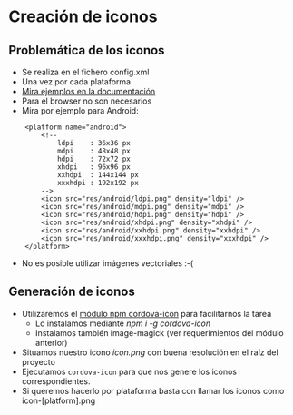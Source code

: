 # Creación de iconos

## Problemática de los iconos
- Se realiza en el fichero config.xml
- Una vez por cada plataforma
- [Mira ejemplos en la documentación](https://cordova.apache.org/docs/en/latest/config_ref/images.html)
- Para el browser no son necesarios
- Mira por ejemplo para Android:
```
    <platform name="android">
        <!--
            ldpi    : 36x36 px
            mdpi    : 48x48 px
            hdpi    : 72x72 px
            xhdpi   : 96x96 px
            xxhdpi  : 144x144 px
            xxxhdpi : 192x192 px
        -->
        <icon src="res/android/ldpi.png" density="ldpi" />
        <icon src="res/android/mdpi.png" density="mdpi" />
        <icon src="res/android/hdpi.png" density="hdpi" />
        <icon src="res/android/xhdpi.png" density="xhdpi" />
        <icon src="res/android/xxhdpi.png" density="xxhdpi" />
        <icon src="res/android/xxxhdpi.png" density="xxxhdpi" />
    </platform>
```
- No es posible utilizar imágenes vectoriales :-(

## Generación de iconos
- Utilizaremos el [módulo npm cordova-icon](https://www.npmjs.com/package/cordova-icon) para facilitarnos la tarea
    - Lo instalamos mediante *npm i -g cordova-icon*
    - Instalamos también image-magick (ver requerimientos del módulo anterior)
- Situamos nuestro icono *icon.png* con buena resolución en el raíz del proyecto
- Ejecutamos ```cordova-icon``` para que nos genere los iconos correspondientes.
- Si queremos hacerlo por plataforma basta con llamar los iconos como icon-[platform].png

